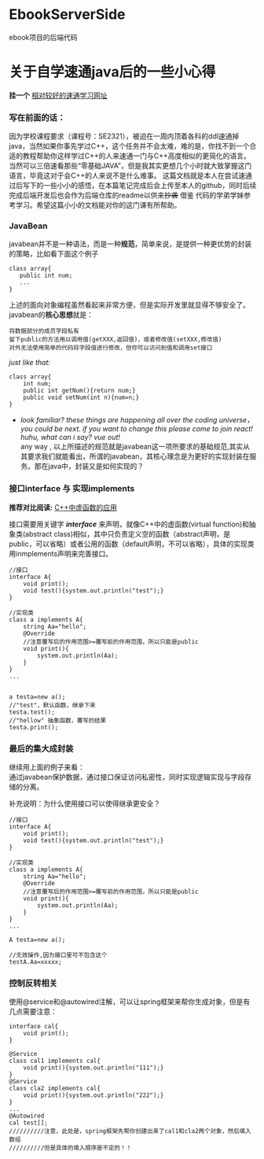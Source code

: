 # EbookServerSide
 ebook项目的后端代码
# 关于自学速通java后的一些小心得

**挂一个**    [相对较好的速通学习网址](https://www.bilibili.com/video/BV1ur4y1G7Dc?p=75&vd_source=ebf74c71bea99fa48cee422be6987633)  

### 写在前面的话：  
因为学校课程要求（课程号：SE2321），被迫在一周内顶着各科的ddl速通掉java，当然如果你事先学过C++，这个任务并不会太难，难的是，你找不到一个合适的教程帮助你这样学过C++的人来速通一门与C++高度相似的更简化的语言。当然可以三倍速看那些“零基础JAVA”，但是我其实更想几个小时就大致掌握这门语言，毕竟这对于会C++的人来说不是什么难事。
这篇文档就是本人在尝试速通过后写下的一些小小的感悟，在本篇笔记完成后会上传至本人的github，同时后续完成后端开发后也会作为后端仓库的readme以供来~~抄袭~~ 借鉴 代码的学弟学妹参考学习。希望这篇小小的文档能对你的这门课有所帮助。




### JavaBean

javabean并不是一种语法，而是一种**规范**，简单来说，是提供一种更优势的封装的策略，比如看下面这个例子

```
class array{
   public int num;
   ...
}
```   
上述的面向对象编程虽然看起来非常方便，但是实际开发里就显得不够安全了。javabean的**核心思想**就是：

```
将数据部分的成员字段私有  
留下public的方法用以调用值(getXXX,返回值)，或者修改值(setXXX,修改值)
对外无法使用简单的代码将字段值进行修改，但你可以访问到值和调用set接口
```
*just like that:*
```
class array{
    int num;
    public int getNum(){return num;}
    public void setNum(int n){num=n;}
}
```

*   *look familiar? these things are happening all over the coding universe，you could be next. if you want to change this please come to join react! huhu, what can i say? vue out!*   
any way , 以上所描述的规范就是javabean这一项所要求的基础规范,其实从其要求我们就能看出，所谓的javabean，其核心理念是为更好的实现封装在服务。那在java中，封装又是如何实现的？


### 接口interface 与 实现implements

**推荐对比阅读:**      [C++中虚函数的应用](https://blog.csdn.net/weixin_43329614/article/details/89103574)   

接口需要用关键字 ***interface*** 来声明，就像C++中的虚函数(virtual function)和抽象类(abstract class)相似，其中只负责定义空的函数（abstract声明，是public，可以省略）或者公用的函数（default声明，不可以省略），具体的实现类用inmplements声明来完善接口。
```
//接口
interface A{
    void print();
    void test(){system.out.println("test");}
}

//实现类
class a implements A{
    string Aa="hello";
    @Override
    //注意覆写后的作用范围>=覆写前的作用范围，所以只能是public
    void print(){
        system.out.println(Aa);
    }
}
...


a testa=new a();
//"test"，默认函数，继承下来
testa.test();
//"hellow" 抽象函数，覆写的结果
testa.print();
```  

### 最后的集大成封装  
继续用上面的例子来看：  
通过javabean保护数据，通过接口保证访问私密性，同时实现逻辑实现与字段存储的分离。   



补充说明：为什么使用接口可以使得继承更安全？
```
//接口
interface A{
    void print();
    void test(){system.out.println("test");}
}

//实现类
class a implements A{
    string Aa="hello";
    @Override
    //注意覆写后的作用范围>=覆写前的作用范围，所以只能是public
    void print(){
        system.out.println(Aa);
    }
}
...

A testa=new a();

//无效操作,因为接口里可不包含这个
testA.Aa=xxxxx;

```     

### 控制反转相关  
使用@service和@autowired注解，可以让spring框架来帮你生成对象，但是有几点需要注意：

```
interface cal{
    void print();
}

@Service
class cal1 implements cal{
    void print(){system.out.println("111");}
}
@Service
class cla2 implements cal{
    void print(){system.out.println("222");}
}
...
@Autowired
cal test[];
//////////注意，此处是，spring框架先帮你创建出来了cal1和cla2两个对象，然后填入数组
//////////但是具体的填入顺序是不定的！！



```
